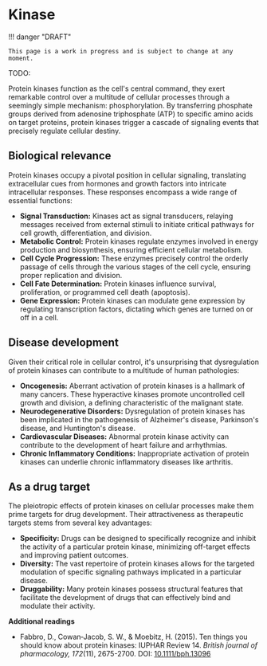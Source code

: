# Kinase

!!! danger "DRAFT"

    This page is a work in progress and is subject to change at any moment.

TODO:

Protein kinases function as the cell's central command, they exert remarkable control over a multitude of cellular processes through a seemingly simple mechanism: phosphorylation.
By transferring phosphate groups derived from adenosine triphosphate (ATP) to specific amino acids on target proteins, protein kinases trigger a cascade of signaling events that precisely regulate cellular destiny.

## Biological relevance

Protein kinases occupy a pivotal position in cellular signaling, translating extracellular cues from hormones and growth factors into intricate intracellular responses.
These responses encompass a wide range of essential functions:

-   **Signal Transduction:** Kinases act as signal transducers, relaying messages received from external stimuli to initiate critical pathways for cell growth, differentiation, and division.
-   **Metabolic Control:** Protein kinases regulate enzymes involved in energy production and biosynthesis, ensuring efficient cellular metabolism.
-   **Cell Cycle Progression:** These enzymes precisely control the orderly passage of cells through the various stages of the cell cycle, ensuring proper replication and division.
-   **Cell Fate Determination:** Protein kinases influence survival, proliferation, or programmed cell death (apoptosis).
-   **Gene Expression:** Protein kinases can modulate gene expression by regulating transcription factors, dictating which genes are turned on or off in a cell.

## Disease development

Given their critical role in cellular control, it's unsurprising that dysregulation of protein kinases can contribute to a multitude of human pathologies:

-   **Oncogenesis:** Aberrant activation of protein kinases is a hallmark of many cancers. These hyperactive kinases promote uncontrolled cell growth and division, a defining characteristic of the malignant state.
-   **Neurodegenerative Disorders:** Dysregulation of protein kinases has been implicated in the pathogenesis of Alzheimer's disease, Parkinson's disease, and Huntington's disease.
-   **Cardiovascular Diseases:** Abnormal protein kinase activity can contribute to the development of heart failure and arrhythmias.
-   **Chronic Inflammatory Conditions:** Inappropriate activation of protein kinases can underlie chronic inflammatory diseases like arthritis.

## As a drug target

The pleiotropic effects of protein kinases on cellular processes make them prime targets for drug development.
Their attractiveness as therapeutic targets stems from several key advantages:

-   **Specificity:** Drugs can be designed to specifically recognize and inhibit the activity of a particular protein kinase, minimizing off-target effects and improving patient outcomes.
-   **Diversity:** The vast repertoire of protein kinases allows for the targeted modulation of specific signaling pathways implicated in a particular disease.
-   **Druggability:** Many protein kinases possess structural features that facilitate the development of drugs that can effectively bind and modulate their activity.

**Additional readings**

-   Fabbro, D., Cowan‐Jacob, S. W., & Moebitz, H. (2015). Ten things you should know about protein kinases: IUPHAR Review 14. *British journal of pharmacology, 172*(11), 2675-2700. DOI: [10.1111/bph.13096](https://doi.org/10.1111/bph.13096)
